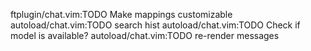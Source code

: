 ftplugin/chat.vim:TODO Make mappings customizable
autoload/chat.vim:TODO search hist
autoload/chat.vim:TODO Check if model is available?
autoload/chat.vim:TODO re-render messages
